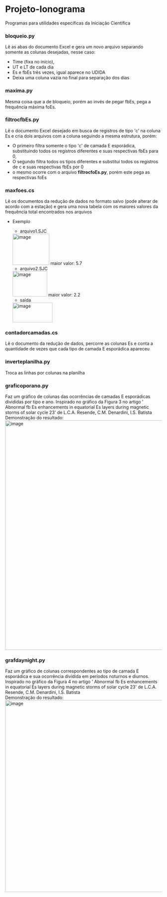 # Projeto-Ionograma
Programas para utilidades específicas da Iniciação Científica

### bloqueio.py
Lê as abas do documento Excel e gera um novo arquivo separando somente as colunas desejadas, nesse caso: 
* Time (fixa no início),
* UT e LT de cada dia
* Es e fbEs três vezes, igual aparece no UDIDA
* Deixa uma coluna vazia no final para separação dos dias 

### maxima.py
Mesma coisa que a de bloqueio, porém ao invés de pegar fbEs, pega a frequência máxima foEs.

### filtrocfbEs.py
Lê o documento Excel desejado em busca de registros de tipo 'c' na coluna Es e cria dois arquivos com a coluna seguindo a mesma estrutura, porém:
* O primeiro filtra somente o tipo 'c' de camada E esporádica, substituindo todos os registros diferentes e suas respectivas fbEs para 0,
* O segundo filtra todos os tipos diferentes e substitui todos os registros de c e suas respectivas fbEs por 0
* o mesmo ocorre com o arquivo **filtrocfoEs.py**, porém este pega as respectivas foEs

### maxfoes.cs
Lê os documentos da redução de dados no formato salvo (pode alterar de acordo com a estação) e gera uma nova tabela com os maiores valores da frequência total encontrados nos arquivos
* Exemplo 
  - arquivo1.SJC
  <img width="118" height="100" alt="image" src="https://github.com/user-attachments/assets/f85e146d-f4f2-49d7-95eb-ba2a3b904a71" />
    maior valor: 5.7
    
  - arquivo2.SJC
  <img width="111" height="81" alt="image" src="https://github.com/user-attachments/assets/614d402f-8351-47ff-b735-edf5ffe204c3" />
    maior valor: 2.2
    
  - saída
  <img width="128" height="63" alt="image" src="https://github.com/user-attachments/assets/99a3734c-6300-402e-8518-e461a517112a" />

### contadorcamadas.cs
Lê o documento da redução de dados, percorre as colunas Es e conta a quantidade de vezes que cada tipo de camada E esporádica apareceu 

### inverteplanilha.py
Troca as linhas por colunas na planilha 

### graficoporano.py
Faz um gráfico de colunas das ocorrências de camadas E esporádicas divididas por tipo e ano. 
Inspirado no gráfico da Figura 3 no artigo ' Abnormal fb Es enhancements in equatorial Es layers during magnetic storms of solar cycle 23' de L.C.A. Resende, C.M. Denardini, I.S. Batista  
Demonstração do resultado: 
<img width="1154" height="736" alt="image" src="https://github.com/user-attachments/assets/772bb698-2218-42d9-8ad5-9f3df32a1b41" />

### grafdaynight.py
Faz um gráfico de colunas correspondentes ao tipo de camada E esporádica e sua ocorrência dividida em períodos noturnos e diurnos.
Inspirado no gráfico da Figura 4 no artigo ' Abnormal fb Es enhancements in equatorial Es layers during magnetic storms of solar cycle 23' de L.C.A. Resende, C.M. Denardini, I.S. Batista  
Demonstração do resultado:
<img width="878" height="615" alt="image" src="https://github.com/user-attachments/assets/83054e5a-2a3b-4caf-88a0-6bd3615cf654" />

